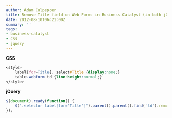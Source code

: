 ```yaml
---
author: Adam Culpepper
title: Remove Title field on Web Forms in Business Catalyst (in both jQuery & CSS)
date: 2012-08-10T06:21:00Z
summary: ''
tags:
- business-catalyst
- css
- jquery
---
```


<strong>CSS</strong>
``` css
<style>
	label[for=Title], select#Title {display:none;}
	table.webform td {line-height:normal;}
</style>
```


<strong>jQuery</strong>
``` javascript
$(document).ready(function() {
    $(".selector label[for='Title']").parent().parent().find('td').remove);
});
```

